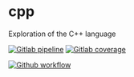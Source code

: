 # cpp

Exploration of the C++ language

[![Gitlab pipeline](https://gitlab.com/tmparks/cpp/badges/main/pipeline.svg)](https://gitlab.com/tmparks/cpp/-/pipelines)
[![Gitlab coverage](https://gitlab.com/tmparks/cpp/badges/main/coverage.svg)](https://tmparks.gitlab.io/cpp/coverage_details.html)

[![Github workflow](https://github.com/tmparks/cpp/actions/workflows/ci.yml/badge.svg)](https://github.com/tmparks/cpp/actions/workflows/ci.yml)
